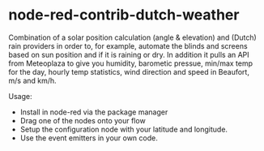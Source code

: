 # node-red-contrib-dutch-weather

Combination of a solar position calculation (angle & elevation) and (Dutch) rain providers in order to, for example, automate the blinds and screens based on sun position and if it is raining or dry.
In addition it pulls an API from Meteoplaza to give you humidity, barometic pressue, min/max temp for the day, hourly temp statistics, wind direction and speed in Beaufort, m/s and km/h.

Usage:
- Install in node-red via the package manager
- Drag one of the nodes onto your flow
- Setup the configuration node with your latitude and longitude.
- Use the event emitters in your own code.